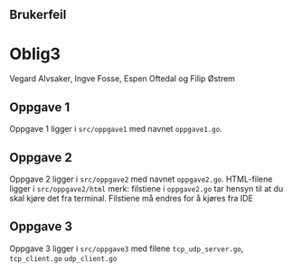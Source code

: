 ## Brukerfeil
# Oblig3

Vegard Alvsaker, Ingve Fosse, Espen Oftedal og Filip Østrem

## Oppgave 1
Oppgave 1 ligger i `src/oppgave1` med navnet `oppgave1.go`.
## Oppgave 2
Oppgave 2 ligger i `src/oppgave2` med navnet `oppgave2.go`. HTML-filene ligger i `src/oppgave2/html`
merk: filstiene i `oppgave2.go` tar hensyn til at du skal kjøre det fra terminal. Filstiene må endres for å kjøres fra IDE
## Oppgave 3
Oppgave 3 ligger i `src/oppgave3` med filene `tcp_udp_server.go`, `tcp_client.go` `udp_client.go`
